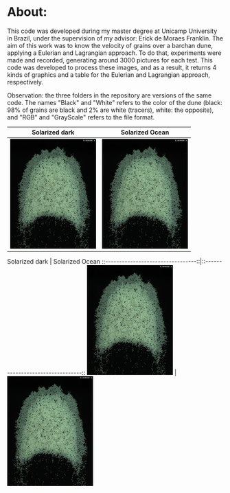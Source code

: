 # About: 

  This code was developed during my master degree at Unicamp University in Brazil, under the supervision of my advisor: Erick de Moraes Franklin. The aim of this work was to know the velocity of grains over a barchan dune, applying a Eulerian and Lagrangian approach. To do that, experiments were made and recorded, generating around 3000 pictures for each test. This code was developed to process these images, and as a result, it returns 4 kinds of graphics and a table for the Eulerian and Lagrangian approach, respectively.
  
  Observation: the three folders in the repository are versions of the same code. The names "Black" and "White" refers to the color of the dune (black: 98% of grains are black and 2% are white (tracers), white: the opposite), and "RGB" and "GrayScale" refers to the file format.

Solarized dark             |  Solarized Ocean
:-------------------------:|:-------------------------:
![](Test000000_Resized.jpg)  |  ![](Test000000_Resized.jpg)

Solarized dark                       |  Solarized Ocean
::---------------------------------::|::---------------------------------::
![](Test000000_Resized.jpg)        |  ![](Test000000_Resized.jpg)
